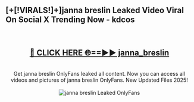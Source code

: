 <h2>[+[!VIRALS!]+]janna breslin Leaked Video Viral On Social X Trending Now - kdcos</h2>
<br>
<div align="center">
<h2><a href="https://libra.edu.pl?janna_breslin" rel="nofollow">🔴 CLICK HERE 🌐==►► janna_breslin</a></h2>
<br>
Get janna breslin OnlyFans leaked all content. Now you can access all videos and pictures of janna breslin OnlyFans. New Updated Files 2025!
<br>
<br>
<a href="https://libra.edu.pl?janna_breslin" rel="nofollow" data-target="animated-image.originalLink"><img src="https://i.ibb.co.com/WyWwxjT/player-gif2.gif" alt="janna breslin Leaked OnlyFans" style="max-width: 100%; display: inline-block;" data-target="animated-image.originalImage"></a>
</div>
<br>